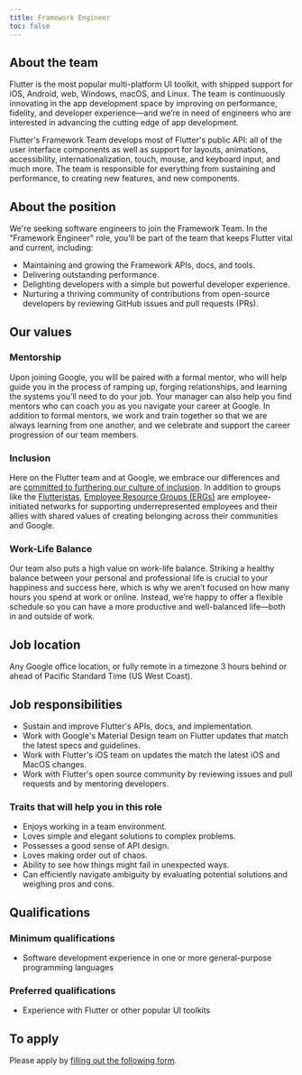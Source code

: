 ```yaml
---
title: Framework Engineer
toc: false
---
```


## About the team

Flutter is the most popular multi-platform UI toolkit,
with shipped support for iOS, Android, web, Windows, macOS, and Linux.
The team is continuously innovating in the app development space
by improving on performance, fidelity, and developer experience&mdash;and
we’re in need of engineers who are interested in advancing the cutting edge of app development.

Flutter's Framework Team develops most of Flutter's public API:
all of the user interface components as well as support for layouts,
animations, accessibility, internationalization, touch, mouse, and
keyboard input, and much more. The team is responsible for
everything from sustaining and performance,
to creating new features, and new components.

## About the position

We're seeking software engineers to join the Framework Team.
In the "Framework Engineer" role, you'll be part of the team
that keeps Flutter vital and current, including:

*   Maintaining and growing the Framework APIs, docs, and tools.
*   Delivering outstanding performance.
*   Delighting developers with a simple but powerful developer experience.
*   Nurturing a thriving community of contributions from open-source
    developers by reviewing GitHub issues and pull requests (PRs).

## Our values

### Mentorship

Upon joining Google, you will be paired with a formal mentor,
who will help guide you in the process of ramping up, forging relationships,
and learning the systems you’ll need to do your job. Your manager can also help
you find mentors who can coach you as you navigate your career at Google.
In addition to formal mentors, we work and train together so that we are always
learning from one another, and we celebrate and support the career
progression of our team members.

### Inclusion

Here on the Flutter team and at Google,
we embrace our differences and are
[committed to furthering our culture of inclusion](https://flutter.dev/culture).
In addition to groups like the [Flutteristas](https://flutteristas.org/),
[Employee Resource Groups (ERGs)](https://diversity.google/commitments/)
are employee-initiated networks for supporting underrepresented employees
and their allies with shared values of creating belonging across their communities and Google.

### Work-Life Balance

Our team also puts a high value on work-life balance.
Striking a healthy balance between your personal and
professional life is crucial to your happiness and success here,
which is why we aren’t focused on how many hours you spend at
work or online. Instead, we’re happy to offer a flexible schedule
so you can have a more productive and well-balanced life—both in and outside of work.

## Job location

Any Google office location, or fully remote in a timezone 3 hours
behind or ahead of Pacific Standard Time (US West Coast).

## Job responsibilities

*   Sustain and improve Flutter's APIs, docs, and implementation.
*   Work with Google's Material Design team on Flutter updates that match the latest specs and guidelines.
*   Work with Flutter's iOS team on updates the match the latest iOS and MacOS changes.
*   Work with Flutter's open source community by reviewing issues and pull requests and by mentoring developers.

### Traits that will help you in this role

*   Enjoys working in a team environment.
*   Loves simple and elegant solutions to complex problems.
*   Possesses a good sense of API design.
*   Loves making order out of chaos.
*   Ability to see how things might fail in unexpected ways.
*   Can efficiently navigate ambiguity by evaluating potential
    solutions and weighing pros and cons.

## Qualifications

### Minimum qualifications

*   Software development experience in one or more general-purpose programming languages

### Preferred qualifications

*   Experience with Flutter or other popular UI toolkits

## To apply

Please apply by [filling out the following form](https://flutter.dev/go/job).
